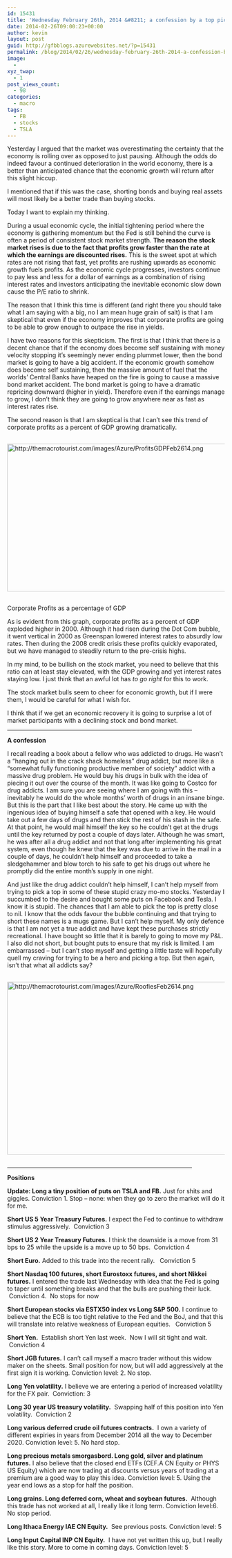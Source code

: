 ```yaml
---
id: 15431
title: 'Wednesday February 26th, 2014 &#8211; a confession by a top picking addict'
date: 2014-02-26T09:00:23+00:00
author: kevin
layout: post
guid: http://gfbblogs.azurewebsites.net/?p=15431
permalink: /blog/2014/02/26/wednesday-february-26th-2014-a-confession-by-a-top-picking-addict/
image:
  - 
xyz_twap:
  - 1
post_views_count:
  - 98
categories:
  - macro
tags:
  - FB
  - stocks
  - TSLA
---
```

Yesterday I argued that the market was overestimating the certainty that the economy is rolling over as opposed to just pausing. Although the odds do indeed favour a continued deterioration in the world economy, there is a better than anticipated chance that the economic growth will return after this slight hiccup.

I mentioned that if this was the case, shorting bonds and buying real assets will most likely be a better trade than buying stocks.

Today I want to explain my thinking.

During a usual economic cycle, the initial tightening period where the economy is gathering momentum but the Fed is still behind the curve is often a period of consistent stock market strength. **The reason the stock market rises is due to the fact that profits grow faster than the rate at which the earnings are discounted rises.** This is the sweet spot at which rates are not rising that fast, yet profits are rushing upwards as economic growth fuels profits. As the economic cycle progresses, investors continue to pay less and less for a dollar of earnings as a combination of rising interest rates and investors anticipating the inevitable economic slow down cause the P/E ratio to shrink. 

The reason that I think this time is different (and right there you should take what I am saying with a big, no I am mean huge grain of salt) is that I am skeptical that even if the economy improves that corporate profits are going to be able to grow enough to outpace the rise in yields. 

I have two reasons for this skepticism. The first is that I think that there is a decent chance that if the economy does become self sustaining with money velocity stopping it&#8217;s seemingly never ending plummet lower, then the bond market is going to have a big accident. If the economic growth somehow does become self sustaining, then the massive amount of fuel that the worlds&#8217; Central Banks have heaped on the fire is going to cause a massive bond market accident. The bond market is going to have a dramatic repricing downward (higher in yield). Therefore even if the earnings manage to grow, I don&#8217;t think they are going to grow anywhere near as fast as interest rates rise.

The second reason is that I am skeptical is that I can&#8217;t see this trend of corporate profits as a percent of GDP growing dramatically. 


  <img src="http://themacrotourist.com/images/Azure/ProfitsGDPFeb2614.png" style="margin:30px auto;display:block;" alt="http://themacrotourist.com/images/Azure/ProfitsGDPFeb2614.png" width="600" height="342" />Corporate Profits as a percentage of GDP</a>
</div>

As is evident from this graph, corporate profits as a percent of GDP exploded higher in 2000. Although it had risen during the Dot Com bubble, it went vertical in 2000 as Greenspan lowered interest rates to absurdly low rates. Then during the 2008 credit crisis these profits quickly evaporated, but we have managed to steadily return to the pre-crisis highs.

In my mind, to be bullish on the stock market, you need to believe that this ratio can at least stay elevated, with the GDP growing and yet interest rates staying low. I just think that an awful lot has _to go right_ for this to work. 

The stock market bulls seem to cheer for economic growth, but if I were them, I would be careful for what I wish for. 

I think that if we get an economic recovery it is going to surprise a lot of market participants with a declining stock and bond market.

<hr size="2" width="85%" />

**A confession**

I recall reading a book about a fellow who was addicted to drugs. He wasn&#8217;t a &#8220;hanging out in the crack shack homeless&#8221; drug addict, but more like a &#8220;somewhat fully functioning productive member of society&#8221; addict with a massive drug problem. He would buy his drugs in bulk with the idea of piecing it out over the course of the month. It was like going to Costco for drug addicts. I am sure you are seeing where I am going with this &#8211; inevitably he would do the whole months&#8217; worth of drugs in an insane binge. But this is the part that I like best about the story. He came up with the ingenious idea of buying himself a safe that opened with a key. He would take out a few days of drugs and then stick the rest of his stash in the safe. At that point, he would mail himself the key so he couldn&#8217;t get at the drugs until the key returned by post a couple of days later. Although he was smart, he was after all a drug addict and not that long after implementing his great system, even though he knew that the key was due to arrive in the mail in a couple of days, he couldn&#8217;t help himself and proceeded to take a sledgehammer and blow torch to his safe to get his drugs out where he promptly did the entire month&#8217;s supply in one night. 

And just like the drug addict couldn&#8217;t help himself, I can&#8217;t help myself from trying to pick a top in some of these stupid crazy mo-mo stocks. Yesterday I succumbed to the desire and bought some puts on Facebook and Tesla. I know it is stupid. The chances that I am able to pick the top is pretty close to nil. I know that the odds favour the bubble continuing and that trying to short these names is a mugs game. But I can&#8217;t help myself. My only defence is that I am not yet a true addict and have kept these purchases strictly recreational. I have bought so little that it is barely to going to move my P&L. I also did not short, but bought puts to ensure that my risk is limited. I am embarrassed &#8211; but I can&#8217;t stop myself and getting a little taste will hopefully quell my craving for trying to be a hero and picking a top. But then again, isn&#8217;t that what all addicts say?


  <img src="http://themacrotourist.com/images/Azure/RoofiesFeb2614.png" style="margin:30px auto;display:block;" alt="http://themacrotourist.com/images/Azure/RoofiesFeb2614.png" width="600" height="400">

<hr size="2" width="85%" />

**Positions**

**Update: Long a tiny position of puts on TSLA and FB.** Just for shits and giggles. Conviction 1. Stop &#8211; none: when they go to zero the market will do it for me.

**Short US 5 Year Treasury Futures.** I expect the Fed to continue to withdraw stimulus aggressively.  Conviction 3

**Short US 2 Year Treasury Futures.** I think the downside is a move from 31 bps to 25 while the upside is a move up to 50 bps.  Conviction 4

**Short Euro.** Added to this trade into the recent rally.   Conviction 5

**Short Nasdaq 100 futures, short Eurostoxx futures, and short Nikkei futures.** I entered the trade last Wednesday with idea that the Fed is going to taper until something breaks and that the bulls are pushing their luck.  Conviction 4.  No stops for now

**Short European stocks via ESTX50 index vs Long S&P 500.** I continue to believe that the ECB is too tight relative to the Fed and the BoJ, and that this will translate into relative weakness of European equities.   Conviction 5

**Short Yen.**  Establish short Yen last week.  Now I will sit tight and wait.  Conviction 4

**Short JGB futures.** I can&#8217;t call myself a macro trader without this widow maker on the sheets. Small position for now, but will add aggressively at the first sign it is working. Conviction level: 2. No stop.

**Long Yen volatility.** I believe we are entering a period of increased volatility for the FX pair.  Conviction: 3

**Long 30 year US treasury volatility.**  Swapping half of this position into Yen volatility.  Conviction 2

**Long various deferred crude oil futures contracts.**  I own a variety of different expiries in years from December 2014 all the way to December 2020. Conviction level: 5. No hard stop.

**Long precious metals smorgasbord. Long gold, silver and platinum futures.** I also believe that the closed end ETFs (CEF.A CN Equity or PHYS US Equity) which are now trading at discounts versus years of trading at a premium are a good way to play this idea. Conviction level: 5. Using the year end lows as a stop for half the position.

**Long grains. Long deferred corn, wheat and soybean futures.**  Although this trade has not worked at all, I really like it long term. Conviction level:6. No stop period.

**Long Ithaca Energy IAE CN Equity.**  See previous posts. Conviction level: 5

**Long Input Capital INP CN Equity.**  I have not yet written this up, but I really like this story. More to come in coming days. Conviction level: 5

&nbsp;
